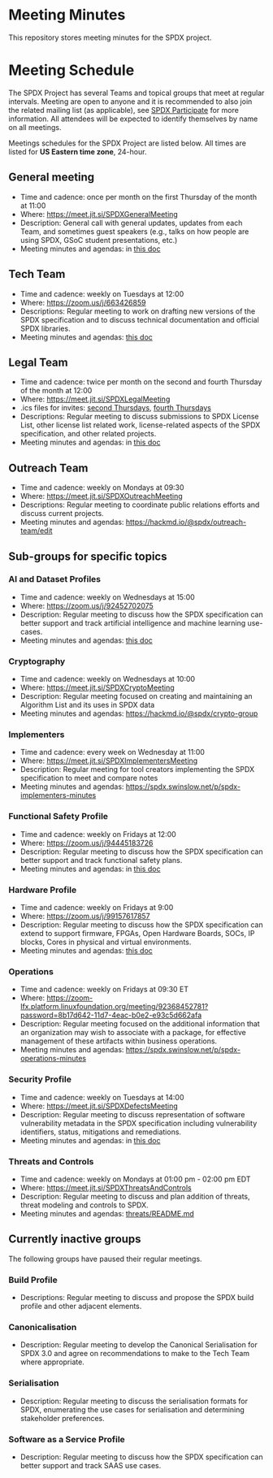 # Meeting Minutes
This repository stores meeting minutes for the SPDX project.

# Meeting Schedule

The SPDX Project has several Teams and topical groups that meet at regular intervals. Meeting are open to anyone and it is recommended to also join the related mailing list (as applicable), see [SPDX Participate](https://spdx.dev/participate/) for more information. All attendees will be expected to identify themselves by name on all meetings.

Meetings schedules for the SPDX Project are listed below. All times are listed for **US Eastern time zone**, 24-hour.

## General meeting
* Time and cadence: once per month on the first Thursday of the month at 11:00
* Where: <https://meet.jit.si/SPDXGeneralMeeting>
* Description: General call with general updates, updates from each Team, and sometimes guest speakers (e.g., talks on how people are using SPDX, GSoC student presentations, etc.)
* Meeting minutes and agendas: in [this doc](https://docs.google.com/document/d/1O3y70H5iT5eKfv4NQpaItw5zUNetiSsPrqxlV-fQxkw/edit)

## Tech Team
* Time and cadence: weekly on Tuesdays at 12:00
* Where: <https://zoom.us/j/663426859>
* Descriptions: Regular meeting to work on drafting new versions of the SPDX specification and to discuss technical documentation and official SPDX libraries.
* Meeting minutes and agendas: [this doc](https://docs.google.com/document/d/1NdHYU_VZtLacD4bEmf2GiUVRTbrcev1beaJpq8s8-pU/edit)

## Legal Team
* Time and cadence: twice per month on the second and fourth Thursday of the month at 12:00
* Where: <https://meet.jit.si/SPDXLegalMeeting>
* .ics files for invites: [second Thursdays](./invites/spdx-legal-2024-second-thursdays.ics), [fourth Thursdays](./invites/spdx-legal-2024-fourth-thursdays.ics)
* Descriptions: Regular meeting to discuss submissions to SPDX License List, other license list related work, license-related aspects of the SPDX specification, and other related projects.
* Meeting minutes and agendas: in [this doc](https://docs.google.com/document/d/11iIF_xXsQMOPV8kwBFvg-0nV8EF8VAiaXx3Cv2VLYEE/edit)

## Outreach Team
* Time and cadence: weekly on Mondays at 09:30
* Where: <https://meet.jit.si/SPDXOutreachMeeting>
* Descriptions: Regular meeting to coordinate public relations efforts and discuss current projects.
* Meeting minutes and agendas: https://hackmd.io/@spdx/outreach-team/edit 


## Sub-groups for specific topics

### AI and Dataset Profiles
* Time and cadence: weekly on Wednesdays at 15:00
* Where: https://zoom.us/j/92452702075
* Description: Regular meeting to discuss how the SPDX specification can better support and track artificial intelligence and machine learning use-cases.
* Meeting minutes and agendas: [this doc](https://docs.google.com/document/d/1Q2a2HAV_ipbPhV6pqWWqzxYjBaTKtIW7H_CfAFF0kek/edit)

### Cryptography
* Time and cadence: weekly on Wednesdays at 10:00
* Where: <https://meet.jit.si/SPDXCryptoMeeting>
* Description: Regular meeting focused on creating and maintaining an Algorithm List and its uses in SPDX data
* Meeting minutes and agendas: https://hackmd.io/@spdx/crypto-group

### Implementers
* Time and cadence: every week on Wednesday at 11:00
* Where: https://meet.jit.si/SPDXImplementersMeeting
* Description: Regular meeting for tool creators implementing the SPDX specification to meet and compare notes
* Meeting minutes and agendas: https://spdx.swinslow.net/p/spdx-implementers-minutes

### Functional Safety Profile
* Time and cadence: weekly on Fridays at 12:00
* Where: https://zoom.us/j/94445183726
* Description: Regular meeting to discuss how the SPDX specification can better support and track functional safety plans.
* Meeting minutes and agendas: in [this doc](https://docs.google.com/document/d/18BotF5QsrxT0dY4Ibq-SiADd0nYddMJkvHUU0qi4oxE/edit)

### Hardware Profile
* Time and cadence: weekly on Fridays at 9:00
* Where: https://zoom.us/j/99157617857
* Description: Regular meeting to discuss how the SPDX specification can extend to support firmware, FPGAs, Open Hardware Boards, SOCs, IP blocks, Cores in physical and virtual environments.
* Meeting minutes and agendas: [this doc](https://docs.google.com/document/d/1EBksIgUU3iYqffDiJDA88cS0x5EzHMZx8LS4ZMyOxzg/edit)
  
### Operations
* Time and cadence: weekly on Fridays at 09:30 ET
* Where:  https://zoom-lfx.platform.linuxfoundation.org/meeting/92368452781?password=8b17d642-11d7-4eac-b0e2-e93c5d662afa 
* Description: Regular meeting focused on the additional information that an organization may wish to associate with a package, for effective management of these artifacts within business operations.
* Meeting minutes and agendas: https://spdx.swinslow.net/p/spdx-operations-minutes

### Security Profile
* Time and cadence: weekly on Tuesdays at 14:00
* Where: https://meet.jit.si/SPDXDefectsMeeting
* Description: Regular meeting to discuss representation of software vulnerability metadata in the SPDX specification including vulnerability identifiers, status, mitigations and remediations.
* Meeting minutes and agendas: in [this doc](https://docs.google.com/document/d/1aGVG0-wcCBuiDpPk9SPijPTFk8KCgDIalBh3EDKw25w/edit)

### Threats and Controls
* Time and cadence: weekly on Mondays at 01:00 pm - 02:00 pm EDT
* Where: https://meet.jit.si/SPDXThreatsAndControls
* Description: Regular meeting to discuss and plan addition of threats, threat modeling and controls to SPDX. 
* Meeting minutes and agendas: [threats/README.md](threats/README.md)

## Currently inactive groups

The following groups have paused their regular meetings.

### Build Profile
* Descriptions: Regular meeting to discuss and propose the SPDX build profile and other adjacent elements.
<!-- * Time and cadence: weekly on Mondays at 14:00 -->
<!-- * Where: <https://meet.jit.si/SPDXBuildProfile> -->
<!-- * Meeting minutes and agendas: https://spdx.swinslow.net/p/spdx-build-minutes -->

### Canonicalisation
* Description: Regular meeting to develop the Canonical Serialisation for SPDX 3.0 and agree on recommendations to make to the Tech Team where appropriate.
<!-- * Time and cadence: weekly on Fridays at 09:00 -->
<!-- * Where: <https://meet.jit.si/SPDXCanonicalMeeting> -->
<!-- * Meeting minutes and agendas: https://spdx.swinslow.net/p/spdx-canonicalisation-minutes -->

### Serialisation
* Description: Regular meeting to discuss the serialisation formats for SPDX, enumerating the use cases for serialisation and determining stakeholder preferences.
<!-- * Previous time and cadence: weekly on Thursdays at 11:00 -->
<!-- * Where: https://meet.jit.si/SPDXSerialisationMeeting -->

### Software as a Service Profile
* Description: Regular meeting to discuss how the SPDX specification can better support and track SAAS use cases.
<!-- * Time and cadence: Our next meeting will be Monday, Feb. 10 at 13:00 -->
<!-- * Where: https://zoom.us/j/87627432628 -->

